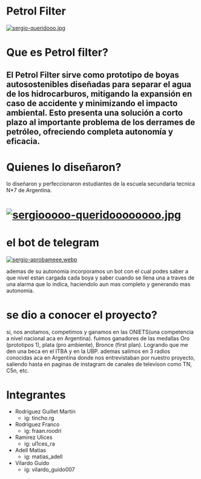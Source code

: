 #  Petrol Filter

 [![sergio-queridooo.jpg](https://i.postimg.cc/gkKxMjy6/sergio-queridooo.jpg)](https://postimg.cc/3ddrNKcK)

# Que es Petrol filter?
## El Petrol Filter sirve como prototipo de boyas autosostenibles diseñadas para separar el agua de los hidrocarburos, mitigando la expansión en caso de accidente y minimizando el impacto ambiental. Esto presenta una solución a corto plazo al importante problema de los derrames de petróleo, ofreciendo completa autonomía y eficacia.
<!--    AAAA -->
# Quienes lo diseñaron?

lo diseñaron y perfeccionaron estudiantes de la escuela secundaria tecnica N*7 de Argentina.

# [![sergiooooo-queridoooooooo.jpg](https://i.postimg.cc/7YBzNXy2/sergiooooo-queridoooooooo.jpg)](https://postimg.cc/jL7CxH2x)

# el bot de telegram

[![sergio-aprobameee.webp](https://i.postimg.cc/sxZFqYTB/sergio-aprobameee.webp)](https://postimg.cc/5Q1kFCd1)

ademas de su autonomia incorporamos un bot con el cual podes saber a que nivel estan cargada cada boya y saber cuando se llena una a traves de una alarma que lo indica, haciendolo aun mas completo y generando mas autonomia.

# se dio a conocer el proyecto?
si, nos anotamos, competimos y ganamos en las ONIETS(una competencia a nivel nacional aca en Argentina). fuimos ganadores de las medallas Oro (prototipos 1), plata (pro ambiente), Bronce (first plan).
Logrando que me den una beca en el ITBA y en la
UBP.
ademas salimos en 3 radios conocidas aca en Argentina donde nos entrevistaban por nuestro proyecto, saliendo hasta en paginas de instagram de canales de televison como TN, C5n, etc.





# Integrantes

* Rodriguez Guillet Martín
  * ig: tincho.rg
* Rodriguez Franco
  * ig: fraan.roodri
* Ramirez Ulices
  * ig: ul1ces_ra
* Adell Matias 
  * ig: matias_adell
* Vilardo Guido
  * ig: vilardo_guido007
